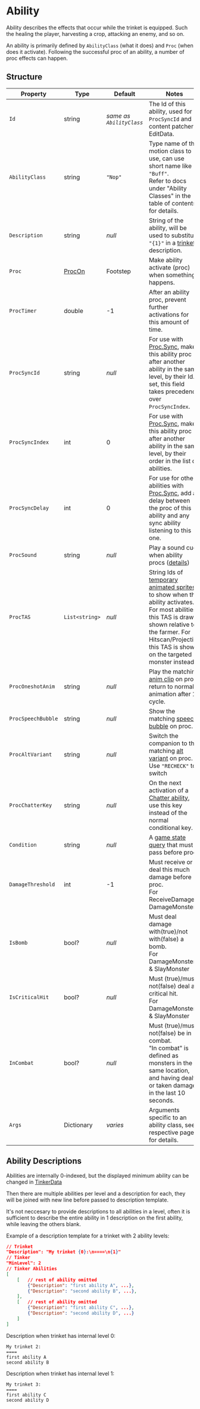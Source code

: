 # Ability

Ability describes the effects that occur while the trinket is equipped. Such the healing the player, harvesting a crop, attacking an enemy, and so on.

An ability is primarily defined by `AbilityClass` (what it does) and `Proc` (when does it activate). Following the successful proc of an ability, a number of proc effects can happen.

## Structure

| Property | Type | Default | Notes |
| -------- | ---- | ------- | ----- |
| `Id` | string | _same as `AbilityClass`_ | The Id of this ability, used for `ProcSyncId` and content patcher EditData. |
| `AbilityClass` | string | `"Nop"` | Type name of the motion class to use, can use short name like `"Buff"`. <br>Refer to docs under "Ability Classes" in the table of contents for details. |
| `Description` | string | _null_ | String of the ability, will be used to substitute `"{1}"` in a [trinket's](0-Trinket.md) description. |
| `Proc` | [ProcOn](4.0-Proc.md) | Footstep | Make ability activate (proc) when something happens. |
| `ProcTimer` | double | -1 | After an ability proc, prevent further activations for this amount of time. |
| `ProcSyncId`| string | _null_ | For use with [Proc.Sync](4.0-Proc.md), makes this ability proc after another ability in the same level, by their Id. If set, this field takes precedence over `ProcSyncIndex`. |
| `ProcSyncIndex`| int | 0 | For use with [Proc.Sync](4.0-Proc.md), makes this ability proc after another ability in the same level, by their order in the list of abilities. |
| `ProcSyncDelay`| int | 0 | For use for other abilities with [Proc.Sync](4.0-Proc.md), add a delay between the proc of this ability and any sync ability listening to this one. |
| `ProcSound` | string | _null_ | Play a sound cue when ability procs ([details](https://stardewvalleywiki.com/Modding:Audio)) |
| `ProcTAS` | `List<string>` | _null_ | String Ids of [temporary animated sprites](6-Temporary%20Animated%20Sprite.md) to show when the ability activates. For most abilities, this TAS is drawn shown relative to the farmer. For Hitscan/Projectile, this TAS is shown on the targeted monster instead. |
| `ProcOneshotAnim` | string | _null_ | Play the matching [anim clip](3.2-Animation%20Clips.md) on proc, return to normal animation after 1 cycle. |
| `ProcSpeechBubble` | string | _null_ | Show the matching [speech bubble](3.3-Speech%20Bubbles.md) on proc. |
| `ProcAltVariant` | string | _null_ | Switch the companion to the matching [alt variant](2-Variant.md) on proc. Use `"RECHECK"` to switch |
| `ProcChatterKey` | string | _null_ | On the next activation of a [Chatter ability](4.z.201-Chatter.md), use this key instead of the normal conditional key. |
| `Condition` | string | _null_ | A [game state query](https://stardewvalleywiki.com/Modding:Game_state_queries) that must pass before proc. |
| `DamageThreshold` | int | -1 | Must receive or deal this much damage before proc.<br>For ReceiveDamage & DamageMonster |
| `IsBomb` | bool? | _null_ | Must deal damage with(true)/not with(false) a bomb.<br>For DamageMonster & SlayMonster |
| `IsCriticalHit` | bool? | _null_ | Must (true)/must not(false) deal a critical hit.<br>For DamageMonster & SlayMonster |
| `InCombat` | bool? | _null_ | Must (true)/must not(false) be in combat.<br>"In combat" is defined as monsters in the same location, and having dealt or taken damage in the last 10 seconds. |
| `Args` | Dictionary | _varies_ | Arguments specific to an ability class, see respective page for details. |

## Ability Descriptions

Abilities are internally 0-indexed, but the displayed minimum ability can be changed in [TinkerData](1-Tinker.md)

Then there are multiple abilities per level and a description for each, they will be joined with new line before passed to description template.

It's not neccesary to provide descriptions to all abilities in a level, often it is sufficient to describe the entire ability in 1 description on the first ability, while leaving the others blank.

Example of a description template for a trinket with 2 ability levels:
```json
// Trinket
"Description": "My trinket {0}:\n====\n{1}"
// Tinker
"MinLevel": 2
// Tinker Abilities
[
    [   // rest of ability omitted
        {"Description": "first ability A", ...},
        {"Description": "second ability B", ...},
    ],
    [   // rest of ability omitted
        {"Description": "first ability C", ...},
        {"Description": "second ability D", ...}
    ]
]
```

Description when trinket has internal level 0:
```
My trinket 2:
====
first ability A
second ability B
```

Description when trinket has internal level 1:
```
My trinket 3:
====
first ability C
second ability D
```
